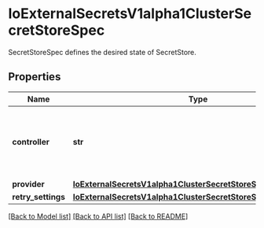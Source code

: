 # IoExternalSecretsV1alpha1ClusterSecretStoreSpec

SecretStoreSpec defines the desired state of SecretStore.
## Properties
Name | Type | Description | Notes
------------ | ------------- | ------------- | -------------
**controller** | **str** | Used to select the correct KES controller (think: ingress.ingressClassName) The KES controller is instantiated with a specific controller name and filters ES based on this property | [optional] 
**provider** | [**IoExternalSecretsV1alpha1ClusterSecretStoreSpecProvider**](IoExternalSecretsV1alpha1ClusterSecretStoreSpecProvider.md) |  | 
**retry_settings** | [**IoExternalSecretsV1alpha1ClusterSecretStoreSpecRetrySettings**](IoExternalSecretsV1alpha1ClusterSecretStoreSpecRetrySettings.md) |  | [optional] 

[[Back to Model list]](../README.md#documentation-for-models) [[Back to API list]](../README.md#documentation-for-api-endpoints) [[Back to README]](../README.md)


